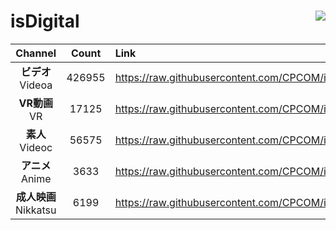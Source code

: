 # isDigital <img align="right" src="https://img.shields.io/github/last-commit/CPCOM/isDigital"/>  
  
| Channel | Count | Link |  
| :-----: | :---: | :--- |  
|**ビデオ**<br />Videoa | 426955 | https://raw.githubusercontent.com/CPCOM/isDigital/main/Videoa.txt |  
|**VR動画**<br />VR | 17125 | https://raw.githubusercontent.com/CPCOM/isDigital/main/VR.txt |  
|**素人**<br />Videoc | 56575 | https://raw.githubusercontent.com/CPCOM/isDigital/main/Videoc.txt |  
|**アニメ**<br />Anime | 3633 | https://raw.githubusercontent.com/CPCOM/isDigital/main/Anime.txt |  
|**成人映画**<br />Nikkatsu | 6199 | https://raw.githubusercontent.com/CPCOM/isDigital/main/Nikkatsu.txt |  